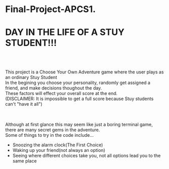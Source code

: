 # Final-Project-APCS1.

<h1><b> DAY IN THE LIFE OF A STUY STUDENT!!!</b> </h1><br><br>

This project is a Choose Your Own Adventure game where the user plays as an ordinary Stuy Student<br>
In the begining you choose your personality, randomly get assigned a friend, and make decisions thoughout the day.<br>
These factors will effect your overall score at the end.<br>
(DISCLAIMER: It is impossible to get a full score because Stuy students can't "have it all")<br><br><br>

Although at first glance this may seem like just a boring terminal game, there are many secret gems in the adventure.<br>
Some of things to try in the code include...<br>
<ul>
<li>Snoozing the alarm clock(The First Choice)</li>
<li>Waking up your friend(not always an option)</li>
<li>Seeing where different choices take you, not all options lead you to the same place</li>
</ul>

